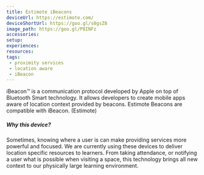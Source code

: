 ```yaml
---
title: Estimote iBeacons
deviceUrl: https://estimote.com/	
deviceShortUrl:	https://goo.gl/s8gsZ8
image_path:	https://goo.gl/P8INFz
accessories:
setup:
experiences:
resources:
tags: 
 - proximity services
 - location aware
 - iBeacon
---
```


iBeacon™ is a communication protocol developed by Apple on top of Bluetooth Smart technology. It allows developers to create mobile apps aware of location context provided by beacons. Estimote Beacons are compatible with iBeacon. (Estimote)

##### Why this device?
Sometimes, knowing where a user is can make providing services more powerful and focused. We are currently using these devices to deliver location specific resources to learners. From taking attendance, or notifying a user what is possible when visiting a space, this technology brings all new context to our physically large learning environment.